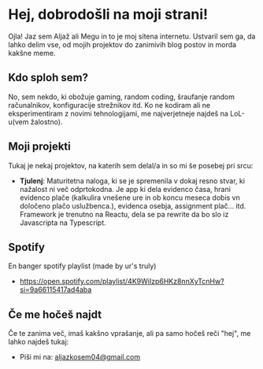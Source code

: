 # Hej, dobrodošli na moji strani! 

Ojla! Jaz sem Aljaž ali Megu in to je moj sitena internetu. Ustvaril sem ga, da lahko delim vse, od mojih projektov do zanimivih blog postov in morda kakšne meme.

## Kdo sploh sem?

No, sem nekdo, ki obožuje gaming, random coding, šraufanje random računalnikov, konfiguracije strežnikov itd. Ko ne kodiram ali ne eksperimentiram z novimi tehnologijami, me najverjetneje najdeš na LoL-u(vem žalostno).

## Moji projekti

Tukaj je nekaj projektov, na katerih sem delal/a in so mi še posebej pri srcu:

- **Tjulenj**: Maturitetna naloga, ki se je spremenila v dokaj resno stvar, ki nažalost ni več odprtokodna. Je app ki dela evidenco časa, hrani evidenco plače (kalkulira vnešene ure in ob koncu meseca dobis vn določeno plačo uslužbenca.), evidenca osebja, assignment plač... itd. Framework je trenutno na Reactu, dela se pa rewrite da bo slo iz Javascripta na Typescript.

## Spotify

En banger spotify playlist (made by ur's truly)
 - https://open.spotify.com/playlist/4K9WiIzp6HKz8nnXyTcnHw?si=9a66115417ad4aba



## Če me hočeš najdt

Če te zanima več, imaš kakšno vprašanje, ali pa samo hočeš reči "hej", me lahko najdeš tukaj:

- Piši mi na: [aljazkosem04@gmail.com](mailto:aljazkosem04@gmail.com)

